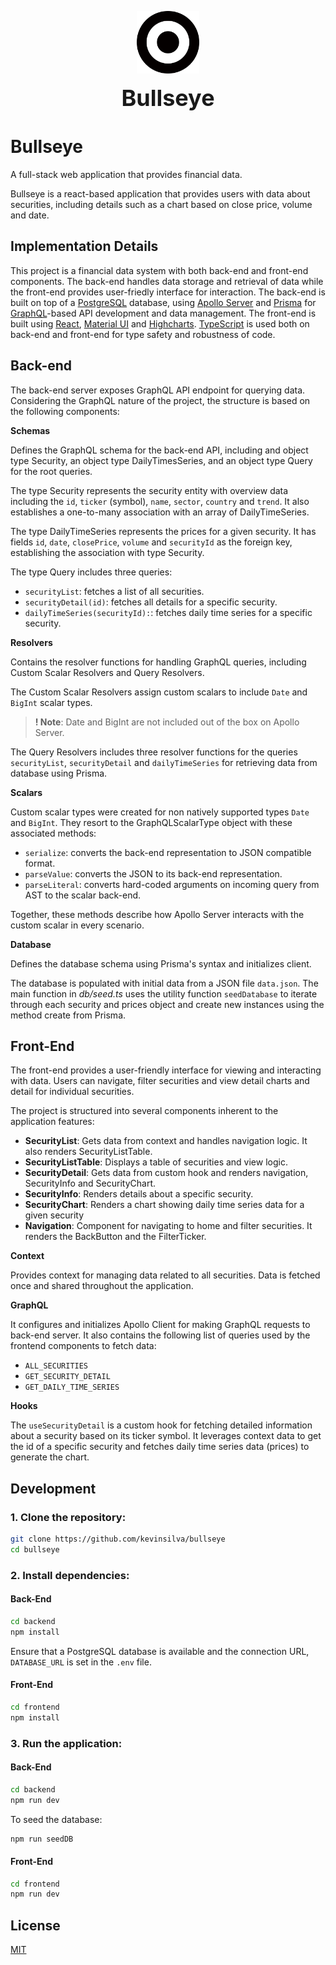 <p align="center"><img src="./frontend/src/assets/logo_black.svg" width="100"></p>
<p align="center"><strong ><span style="font-size: 36px;">Bullseye</span></strong></p>
<div align="center">

</div>

# Bullseye

A full-stack web application that provides financial data.

Bullseye is a react-based application that provides users with data about securities, including details such as a chart based on close price, volume and date.

## Implementation Details

This project is a financial data system with both back-end and front-end components. The back-end handles data storage and retrieval of data while the front-end provides user-friedly interface for interaction. The back-end is built on top of a [PostgreSQL](https://www.postgresql.org/) database, using [Apollo Server](https://www.apollographql.com/) and [Prisma](https://www.prisma.io/) for [GraphQL](https://graphql.org/)-based API development and data management. The front-end is built using [React](https://react.dev/), [Material UI](https://mui.com/) and [Highcharts](https://www.highcharts.com/). [TypeScript](https://www.typescriptlang.org/) is used both on back-end and front-end for type safety and robustness of code.

## Back-end

The back-end server exposes GraphQL API endpoint for querying data. Considering the GraphQL nature of the project, the structure is based on the following components:

 **Schemas**

Defines the GraphQL schema for the back-end API, including and object type Security, an object type DailyTimesSeries, and an object type Query for the root queries.

The type Security represents the security entity with overview data including the `id`, `ticker` (symbol), `name`, `sector`, `country` and `trend`. It also establishes a one-to-many association with an array of DailyTimeSeries.

The type DailyTimeSeries represents the prices for a given security. It has fields `id`, `date`, `closePrice`, `volume` and `securityId` as the foreign key, establishing the association with type Security.

The type Query includes three queries:
- `securityList`: fetches a list of all securities.
- `securityDetail(id)`: fetches all details for a specific security.
- `dailyTimeSeries(securityId):`: fetches daily time series for a specific security.

 **Resolvers**

Contains the resolver functions for handling GraphQL queries, including Custom Scalar Resolvers and Query Resolvers.

The Custom Scalar Resolvers assign custom scalars to include `Date` and `BigInt` scalar types.

> **! Note**:
> Date and BigInt are not included out of the box on Apollo Server.

The Query Resolvers includes three resolver functions for the queries `securityList`, `securityDetail` and `dailyTimeSeries` for retrieving data from database using Prisma.

 **Scalars**

Custom scalar types were created for non natively supported types `Date` and `BigInt`. They resort to the GraphQLScalarType object with these associated methods:

- `serialize`: converts the back-end representation to JSON compatible format.
- `parseValue`: converts the JSON to its back-end representation.
- `parseLiteral`: converts hard-coded arguments on incoming query from AST to the scalar back-end.

Together, these methods describe how Apollo Server interacts with the custom scalar in every scenario.

 **Database**

Defines the database schema using Prisma's syntax and initializes client.

The database is populated with initial data from a JSON file `data.json`. The main function in *db/seed.ts* uses the utility function `seedDatabase` to iterate through each security and prices object and create new instances using the method create from Prisma.

## Front-End

The front-end provides a user-friendly interface for viewing and interacting with data. Users can navigate, filter securities and view detail charts and detail for individual securities.

The project is structured into several components inherent to the application features:

- **SecurityList**: Gets data from context and handles navigation logic. It also renders SecurityListTable.
- **SecurityListTable**: Displays a table of securities and view logic.
- **SecurityDetail**: Gets data from custom hook and renders navigation, SecurityInfo and SecurityChart.
- **SecurityInfo**: Renders details about a specific security.
- **SecurityChart**: Renders a chart showing daily time series data for a given security
- **Navigation**: Component for navigating to home and filter securities. It renders the BackButton and the FilterTicker.


**Context**

Provides context for managing data related to all securities. Data is fetched once and shared throughout the application.

**GraphQL**

It configures and initializes Apollo Client for making GraphQL requests to back-end server. It also contains the following list of queries used by the frontend components to fetch data:

- `ALL_SECURITIES`
- `GET_SECURITY_DETAIL`
- `GET_DAILY_TIME_SERIES`

**Hooks**

The `useSecurityDetail` is a custom hook for fetching detailed information about a security based on its ticker symbol. It leverages context data to get the id of a specific security and fetches daily time series data (prices) to generate the chart.

## Development

### 1. Clone the repository:

```bash
git clone https://github.com/kevinsilva/bullseye
cd bullseye
```
### 2. Install dependencies:

#### Back-End

```bash
cd backend
npm install
```

Ensure that a PostgreSQL database is available and the connection URL, `DATABASE_URL` is set in the `.env` file.

#### Front-End

```bash
cd frontend
npm install
```

### 3. Run the application:

#### Back-End

```bash
cd backend
npm run dev
```

To seed the database:

```bash
npm run seedDB
```

#### Front-End

```bash
cd frontend
npm run dev
```

## License

[MIT](https://choosealicense.com/licenses/mit/)